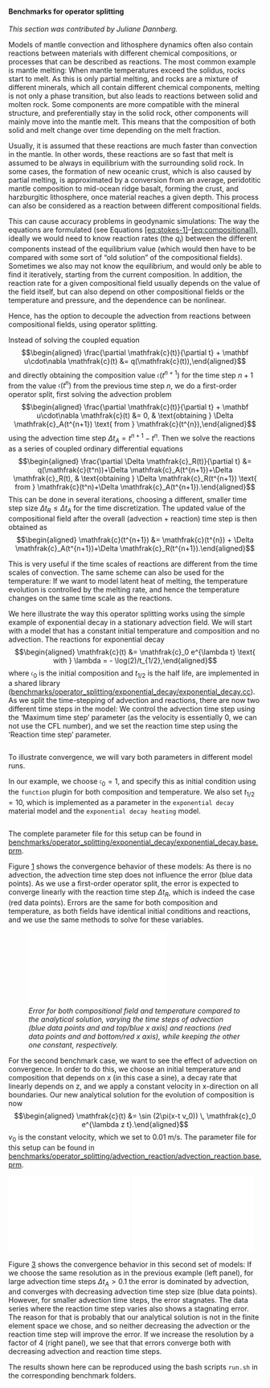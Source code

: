 #### Benchmarks for operator splitting

*This section was contributed by Juliane Dannberg.*

Models of mantle convection and lithosphere dynamics often also contain
reactions between materials with different chemical compositions, or processes
that can be described as reactions. The most common example is mantle melting:
When mantle temperatures exceed the solidus, rocks start to melt. As this is
only partial melting, and rocks are a mixture of different minerals, which all
contain different chemical components, melting is not only a phase transition,
but also leads to reactions between solid and molten rock. Some components are
more compatible with the mineral structure, and preferentially stay in the
solid rock, other components will mainly move into the mantle melt. This means
that the composition of both solid and melt change over time depending on the
melt fraction.

Usually, it is assumed that these reactions are much faster than convection in
the mantle. In other words, these reactions are so fast that melt is assumed
to be always in equilibrium with the surrounding solid rock. In some cases,
the formation of new oceanic crust, which is also caused by partial melting,
is approximated by a conversion from an average, peridotitic mantle
composition to mid-ocean ridge basalt, forming the crust, and harzburgitic
lithosphere, once material reaches a given depth. This process can also be
considered as a reaction between different compositional fields.

This can cause accuracy problems in geodynamic simulations: The way the
equations are formulated (see
Equations&nbsp;[\[eq:stokes-1\]][1]&ndash;[\[eq:compositional\]][2]), ideally
we would need to know reaction rates (the $q_i$) between the different
components instead of the equilibrium value (which would then have to be
compared with some sort of &ldquo;old solution&rdquo; of the compositional
fields). Sometimes we also may not know the equilibrium, and would only be
able to find it iteratively, starting from the current composition. In
addition, the reaction rate for a given compositional field usually depends on
the value of the field itself, but can also depend on other compositional
fields or the temperature and pressure, and the dependence can be nonlinear.

Hence, has the option to decouple the advection from reactions between
compositional fields, using operator splitting.

Instead of solving the coupled equation $$\begin{aligned}
  \frac{\partial \mathfrak{c}(t)}{\partial t} + \mathbf u\cdot\nabla \mathfrak{c}(t)
  &=
  q(\mathfrak{c}(t)),\end{aligned}$$ and directly obtaining the composition
value $\mathfrak{c}(t^{n+1})$ for the time step $n+1$ from the value
$\mathfrak{c}(t^{n})$ from the previous time step $n$, we do a first-order
operator split, first solving the advection problem $$\begin{aligned}
  \frac{\partial \mathfrak{c}(t)}{\partial t} + \mathbf u\cdot\nabla \mathfrak{c}(t)
  &=
  0,
  &
  \text{obtaining } \Delta \mathfrak{c}_A(t^{n+1}) \text{ from } \mathfrak{c}(t^{n}),\end{aligned}$$
using the advection time step $\Delta t_A = t^{n+1} - t^{n}$. Then we solve
the reactions as a series of coupled ordinary differential equations
$$\begin{aligned}
  \frac{\partial \Delta \mathfrak{c}_R(t)}{\partial t}
  &=
  q(\mathfrak{c}(t^n))+\Delta \mathfrak{c}_A(t^{n+1})+\Delta \mathfrak{c}_R(t),
  &
  \text{obtaining } \Delta \mathfrak{c}_R(t^{n+1}) \text{ from } \mathfrak{c}(t^n)+\Delta \mathfrak{c}_A(t^{n+1}).\end{aligned}$$
This can be done in several iterations, choosing a different, smaller time
step size $\Delta t_R \leq \Delta t_A$ for the time discretization. The
updated value of the compositional field after the overall (advection +
reaction) time step is then obtained as $$\begin{aligned}
  \mathfrak{c}(t^{n+1})
  &=
  \mathfrak{c}(t^{n}) + \Delta \mathfrak{c}_A(t^{n+1})+\Delta \mathfrak{c}_R(t^{n+1}).\end{aligned}$$

This is very useful if the time scales of reactions are different from the
time scales of convection. The same scheme can also be used for the
temperature: If we want to model latent heat of melting, the temperature
evolution is controlled by the melting rate, and hence the temperature changes
on the same time scale as the reactions.

We here illustrate the way this operator splitting works using the simple
example of exponential decay in a stationary advection field. We will start
with a model that has a constant initial temperature and composition and no
advection. The reactions for exponential decay $$\begin{aligned}
  \mathfrak{c}(t)
  &=
  \mathfrak{c}_0 e^{\lambda t} \text{ with } \lambda = - \log(2)/t_{1/2},\end{aligned}$$
where $\mathfrak{c}_0$ is the initial composition and $t_{1/2}$ is the half
life, are implemented in a shared library
([benchmarks/operator_splitting/exponential_decay/exponential_decay.cc][]). As
we split the time-stepping of advection and reactions, there are now two
different time steps in the model: We control the advection time step using
the &lsquo;Maximum time step&rsquo; parameter (as the velocity is essentially
0, we can not use the CFL number), and we set the reaction time step using the
&lsquo;Reaction time step&rsquo; parameter.

``` prmfile
```

To illustrate convergence, we will vary both parameters in different model
runs.

In our example, we choose $\mathfrak{c}_0=1$, and specify this as initial
condition using the `function` plugin for both composition and temperature. We
also set $t_{1/2}=10$, which is implemented as a parameter in the
`exponential decay` material model and the `exponential decay heating` model.

``` prmfile
```

The complete parameter file for this setup can be found in
[benchmarks/operator_splitting/exponential_decay/exponential_decay.base.prm](https://www.github.com/geodynamics/aspect/blob/main/benchmarks/operator_splitting/exponential_decay/exponential_decay.base.prm).

Figure&nbsp;[1][] shows the convergence behavior of these models: As there is
no advection, the advection time step does not influence the error (blue data
points). As we use a first-order operator split, the error is expected to
converge linearly with the reaction time step $\Delta t_R$, which is indeed
the case (red data points). Errors are the same for both composition and
temperature, as both fields have identical initial conditions and reactions,
and we use the same methods to solve for these variables.

<div class="center">

<figure>
<embed src="cookbooks/benchmarks/operator_splitting/doc/error_exponential_decay.pdf" id="fig:exponential-decay" style="width:65.0%" /><figcaption aria-hidden="true"><em>Error for both compositional field and temperature compared to the analytical solution, varying the time steps of advection (blue data points and and top/blue x axis) and reactions (red data points and and bottom/red x axis), while keeping the other one constant, respectively.</em></figcaption>
</figure>

</div>

For the second benchmark case, we want to see the effect of advection on
convergence. In order to do this, we choose an initial temperature and
composition that depends on x (in this case a sine), a decay rate that
linearly depends on z, and we apply a constant velocity in x-direction on all
boundaries. Our new analytical solution for the evolution of composition is
now $$\begin{aligned}
  \mathfrak{c}(t)
  &=
  \sin (2\pi(x-t v_0)) \, \mathfrak{c}_0 e^{\lambda z t}.\end{aligned}$$ $v_0$
is the constant velocity, which we set to 0.01 m/s. The parameter file for
this setup can be found in
[benchmarks/operator_splitting/advection_reaction/advection_reaction.base.prm](https://www.github.com/geodynamics/aspect/blob/main/benchmarks/operator_splitting/advection_reaction/advection_reaction.base.prm).

<div class="center">

<embed src="cookbooks/benchmarks/operator_splitting/doc/error_advection_reaction.pdf" title="fig:" id="fig:advection-reaction" style="width:48.0%" />
<embed src="cookbooks/benchmarks/operator_splitting/doc/error_advection_reaction2.pdf" title="fig:" id="fig:advection-reaction" style="width:48.0%" />

</div>

Figure&nbsp;[3][] shows the convergence behavior in this second set of models:
If we choose the same resolution as in the previous example (left panel), for
large advection time steps $\Delta t_A > 0.1$ the error is dominated by
advection, and converges with decreasing advection time step size (blue data
points). However, for smaller advection time steps, the error stagnates. The
data series where the reaction time step varies also shows a stagnating error.
The reason for that is probably that our analytical solution is not in the
finite element space we chose, and so neither decreasing the advection or the
reaction time step will improve the error. If we increase the resolution by a
factor of 4 (right panel), we see that that errors converge both with
decreasing advection and reaction time steps.

The results shown here can be reproduced using the bash scripts `run.sh` in
the corresponding benchmark folders.

  [1]: #eq:stokes-1
  [2]: #eq:compositional
  [benchmarks/operator_splitting/exponential_decay/exponential_decay.cc]: benchmarks/operator_splitting/exponential_decay/exponential_decay.cc
  [benchmarks/operator_splitting/exponential_decay/exponential_decay.base.prm]:
    benchmarks/operator_splitting/exponential_decay/exponential_decay.base.prm
  [1]: #fig:exponential-decay
  [benchmarks/operator_splitting/advection_reaction/advection_reaction.base.prm]:
    benchmarks/operator_splitting/advection_reaction/advection_reaction.base.prm
  [3]: #fig:advection-reaction
